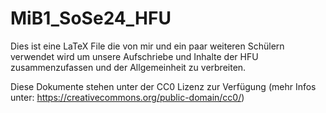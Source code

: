 # MiB1_SoSe24_HFU
Dies ist eine LaTeX File die von mir und ein paar weiteren Schülern verwendet wird um unsere Aufschriebe und Inhalte der HFU zusammenzufassen und der Allgemeinheit zu verbreiten. 

Diese Dokumente stehen unter der CC0 Lizenz zur Verfügung (mehr Infos unter: https://creativecommons.org/public-domain/cc0/)
